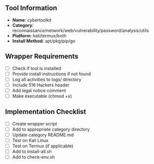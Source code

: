 
## Tool Information
- **Name**: cybertoolkit
- **Category**: reconnaissance/network/web/vulnerability/password/analysis/utils
- **Platform**: kali/termux/both
- **Install Method**: apt/pkg/pip/go

## Wrapper Requirements
- [ ] Check if tool is installed
- [ ] Provide install instructions if not found
- [ ] Log all activities to logs/ directory
- [ ] Include 516 Hackers header
- [ ] Add legal notice comment
- [ ] Make executable (chmod +x)

## Implementation Checklist
- [ ] Create wrapper script
- [ ] Add to appropriate category directory
- [ ] Update category README.md
- [ ] Test on Kali Linux
- [ ] Test on Termux (if applicable)
- [ ] Add to install-all.sh
- [ ] Add to check-env.sh
